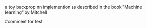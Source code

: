 
a toy backprop nn implemention as described in the book "Machine learning" by Mitchell

#comment for test
